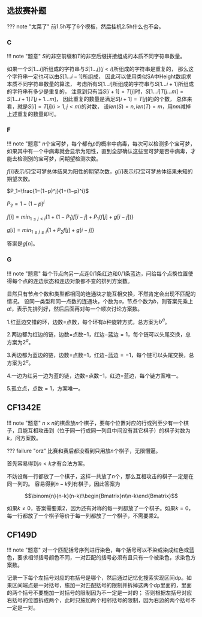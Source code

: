 ## 选拔赛补题

??? note "太菜了"
    前1.5h写了6个模板，然后挂机2.5h什么也不会。
	
### C

!!! note "题意"
    $S$的非空前缀和$T$的非空后缀拼接组成的本质不同字符串数量。
	
如果一个$S[1...i]$所组成的字符串与$S[1...j](j<i)$所组成的字符串是重复的，
那么这个字符串一定也可以由$S[1...i-1]$所组成，
因此可以使用类似SA中Height数组求本质不同字符串数量的算法，
考虑所有$S[1...i]$所组成的字符串与$S[1...i+1]$所组成的字符串有多少是重复的，
注意到只有当$S[i+1]=T[j]$时，$S[1...i]T[j...m]=S[1...i+1]T[j+1...m]$，
因此重复的数量是满足$S[i+1]=T[j]$的$j$的个数，
总体来看，就是$S[i]=T[j](i>1,j<m)$的对数，
设$len(S)=n,len(T)=m$，用$nm$减掉上述重复的数量即可。


### F

!!! note "题意"
    $n$个宝可梦，每个都有$p$的概率中病毒，每次可以检测多个宝可梦，如果其中有一个中病毒就会显示为阳性，直到全部确认这些宝可梦是否中病毒，才能去检测别的宝可梦，问期望检测次数。
	
$f[i]$表示$i$只宝可梦总体结果为阳性的期望次数，$g[i]$表示$i$只宝可梦总体结果未知的期望次数。

$P_1=\frac{1−(1−p)^j}{1−(1−p)^i}$

$P_2=1−(1−p)^j$

$f[i]=min_{1≤j<i}\{1+ (1−P_1)f[i−j]+P_1(f[j]+g[i−j])\}$

$g[i]=min_{1≤j≤i}\{1+P_2f[j]+g[i−j]\}$

答案是$g[n]$。

### G

!!! note "题意"
    每个节点向另一点连$0/1$条红边和$0/1$条蓝边，问给每个点换位置使得每个点的连边状态和连边对象都不变的排列方案数。
	
显然只有节点个数和类型都相同的连通块才能互相交换，不然肯定会出现不匹配的情况。
设同一类型和同一点数的连通块，个数为$a$，节点个数为$b$，则答案先乘上$a!$，表示先排列好，然后后面再对每一个顺次讨论方案数。

1.红蓝边交错的环，边数$=$点数，每个环有$b$种旋转方式，总方案为$b^a$。

2.两边都为红边的链，边数$=$点数$-1$，红边$-$蓝边$=1$，每个链可以头尾交换，总方案为$2^a$。

3.两边都为蓝边的链，边数$=$点数$-1$，红边$-$蓝边$=-1$，每个链可以头尾交换，总方案为$2^a$。

4.一边为红另一边为蓝的链，边数$=$点数$-1$，红边$=$蓝边，每个链方案唯一。

5.孤立点，点数$=1$，方案唯一。
	
## CF1342E

!!! note "题意"
    $n×n$的棋盘放$n$个棋子，要每个位置对应的行或列至少有一个棋子，且能互相攻击到（位于同一行或同一列且中间没有其它棋子）的棋子对数为$k$，问方案数。
	
??? failure "orz"
	比赛和赛后都没看到只用放$n$个棋子，无限懵逼。

首先容易得到$n<k$才有合法方案。


不妨设每一行都放了一个棋子，这样一共放了$n$个，那么互相攻击的棋子一定是在同一列的。
容易得到$n-k$列有棋子，因此答案为

$$\binom{n}{n-k}(n-k)!\begin{Bmatrix}n\\n-k\end{Bmatrix}$$

如果$k\not=0$，答案需要乘$2$，因为还有对称的每一列都放了一个棋子。如果$k=0$，每一行都放了一个棋子等价于每一列都放了一个棋子，不需要乘$2$。

## CF149D	

!!! note "题意"
    对一个匹配括号序列进行染色，每个括号可以不染或染成红色或蓝色，要求相邻括号颜色不同，一对匹配的括号必须有且只有一个被染色，求染色方案数。

记录一下每个左括号对应的右括号是哪个，然后通过记忆化搜索实现区间dp。如果区间端点是一对括号，施加一对匹配括号的限制并拆掉这两个dp里面的，里面的两个括号不要施加一对括号的限制因为不一定是一对的；
否则根据左括号对应右括号的位置拆成两个，此时只施加两个相邻括号的限制，因为右边的两个括号不一定是一对。
	